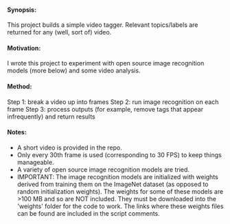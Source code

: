 #### Synopsis:
This project builds a simple video tagger. Relevant topics/labels are returned for any (well, sort of) video.

#### Motivation:
I wrote this project to experiment with open source image recognition models (more below) and some video analysis.

#### Method:
Step 1: break a video up into frames
Step 2: run image recognition on each frame
Step 3: process outputs (for example, remove tags that appear infrequently) and return results

#### Notes:
- A short video is provided in the repo.
- Only every 30th frame is used (corresponding to 30 FPS) to keep things manageable.
- A variety of open source image recognition models are tried.
- IMPORTANT: The image recognition models are initialized with weights derived from training them on the ImageNet dataset (as opposed to random initialization weights). The weights for some of these models are >100 MB and so are NOT included. They must be downloaded into the 'weights' folder for the code to work. The links where these weights files can be found are included in the script comments.

